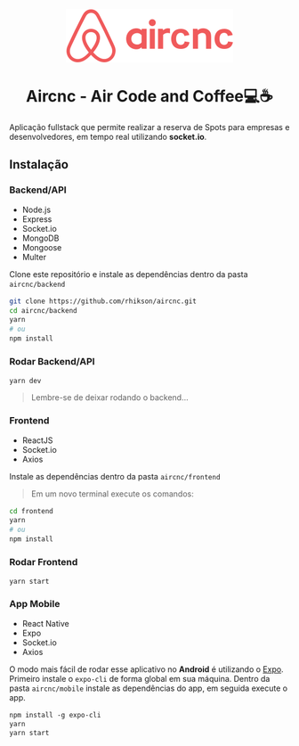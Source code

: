 <h1 align="center"><br><img src="mobile/src/assets/logo.svg" alt="Aircnc"><br><br>Aircnc - Air Code and Coffee💻☕️</h1>

Aplicação fullstack que permite realizar a reserva de Spots para empresas e desenvolvedores, em tempo real utilizando **socket.io**.

## Instalação
### Backend/API
* Node.js
* Express
* Socket.io
* MongoDB
* Mongoose
* Multer

Clone este repositório e instale as dependências dentro da pasta `aircnc/backend`
```sh
git clone https://github.com/rhikson/aircnc.git
cd aircnc/backend
yarn
# ou
npm install
```
### Rodar Backend/API
```
yarn dev
```
> Lembre-se de deixar rodando o backend...
### Frontend
* ReactJS
* Socket.io
* Axios

Instale as dependências dentro da pasta `aircnc/frontend`
> Em um novo terminal execute os comandos:
```sh
cd frontend
yarn
# ou
npm install
```
### Rodar Frontend
```
yarn start
```
### App Mobile
* React Native
* Expo
* Socket.io
* Axios

O modo mais fácil de rodar esse aplicativo no **Android** é utilizando o [Expo](https://expo.io/).
Primeiro instale o `expo-cli` de forma global em sua máquina. 
Dentro da pasta `aircnc/mobile` instale as dependências do app, em seguida execute o app.
```
npm install -g expo-cli
yarn
yarn start
```
